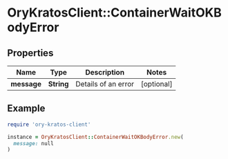 # OryKratosClient::ContainerWaitOKBodyError

## Properties

| Name | Type | Description | Notes |
| ---- | ---- | ----------- | ----- |
| **message** | **String** | Details of an error | [optional] |

## Example

```ruby
require 'ory-kratos-client'

instance = OryKratosClient::ContainerWaitOKBodyError.new(
  message: null
)
```

